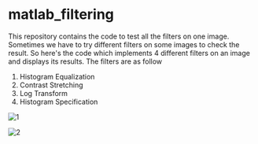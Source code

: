 # matlab_filtering

This repository contains the code to test all the filters on one image. Sometimes we have to try different filters on some images to check the result. So here's the code which implements 4 different filters on an image and displays its results. The filters are as follow
  1. Histogram Equalization
  2. Contrast Stretching
  3. Log Transform
  4. Histogram Specification

![1](https://user-images.githubusercontent.com/93241089/202385237-55e262c1-7725-44f7-8c44-781811a852ff.PNG)

![2](https://user-images.githubusercontent.com/93241089/202385681-1bd58946-8d88-4113-98c0-fca5b5d4daf9.PNG)
